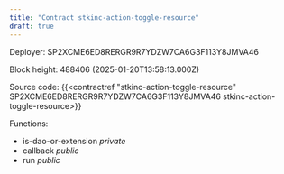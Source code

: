 ```yaml
---
title: "Contract stkinc-action-toggle-resource"
draft: true
---
```

Deployer: SP2XCME6ED8RERGR9R7YDZW7CA6G3F113Y8JMVA46


 



Block height: 488406 (2025-01-20T13:58:13.000Z)

Source code: {{<contractref "stkinc-action-toggle-resource" SP2XCME6ED8RERGR9R7YDZW7CA6G3F113Y8JMVA46 stkinc-action-toggle-resource>}}

Functions:

* is-dao-or-extension _private_
* callback _public_
* run _public_

